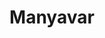 ---
title: "Manyavar"
url: /bengaluru/manyavar-whitefield-main-road-mahadevpura-devasandra-industrial-estate-krishnarajapuram/
shop: Kleidung
---